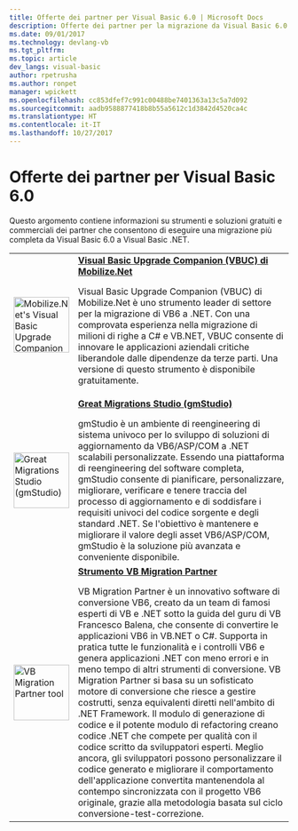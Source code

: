 ```yaml
---
title: Offerte dei partner per Visual Basic 6.0 | Microsoft Docs
description: Offerte dei partner per la migrazione da Visual Basic 6.0 a .NET.
ms.date: 09/01/2017
ms.technology: devlang-vb
ms.tgt_pltfrm: 
ms.topic: article
dev_langs: visual-basic
author: rpetrusha
ms.author: ronpet
manager: wpickett
ms.openlocfilehash: cc853dfef7c991c00488be7401363a13c5a7d092
ms.sourcegitcommit: aadb9588877418b8b55a5612c1d3842d4520ca4c
ms.translationtype: HT
ms.contentlocale: it-IT
ms.lasthandoff: 10/27/2017
---
```

# <a name="visual-basic-60-offers-from-partners"></a>Offerte dei partner per Visual Basic 6.0

Questo argomento contiene informazioni su strumenti e soluzioni gratuiti e commerciali dei partner che consentono di eseguire una migrazione più completa da Visual Basic 6.0 a Visual Basic .NET.

<table>
  <tr>
    <td><img src="media/vbuc.png" alt="Mobilize.Net's Visual Basic Upgrade Companion (VBUC)" width="100" /> </td>  
    <td><strong><a href="mobilize-net.md">Visual Basic Upgrade Companion (VBUC) di Mobilize.Net</a></strong><p> 
Visual Basic Upgrade Companion (VBUC) di Mobilize.Net è uno strumento leader di settore per la migrazione di VB6 a .NET. Con una comprovata esperienza nella migrazione di milioni di righe a C# e VB.NET, VBUC consente di innovare le applicazioni aziendali critiche liberandole dalle dipendenze da terze parti. Una versione di questo strumento è disponibile gratuitamente.</td>
  </tr>
  <tr>
    <td><img src="media/gmstudio.png" alt="Great Migrations Studio (gmStudio)" width="100" /> </td>
    <td><strong><a href="gmstudio.md">Great Migrations Studio (gmStudio)</a></strong></p> 
gmStudio è un ambiente di reengineering di sistema univoco per lo sviluppo di soluzioni di aggiornamento da VB6/ASP/COM a .NET scalabili personalizzate.   Essendo una piattaforma di reengineering del software completa, gmStudio consente di pianificare, personalizzare, migliorare, verificare e tenere traccia del processo di aggiornamento e di soddisfare i requisiti univoci del codice sorgente e degli standard .NET.  Se l'obiettivo è mantenere e migliorare il valore degli asset VB6/ASP/COM, gmStudio è la soluzione più avanzata e conveniente disponibile. </td> 
  </tr>
  <tr>
    <td><img src="media/migrationvb.jpg" alt="VB Migration Partner tool" width="100" /></td>
    <td><strong><a href="http://vbmigration.com">Strumento VB Migration Partner</a></strong></p>VB Migration Partner è un innovativo software di conversione VB6, creato da un team di famosi esperti di VB e .NET sotto la guida del guru di VB Francesco Balena, che consente di convertire le applicazioni VB6 in VB.NET o C#. Supporta in pratica tutte le funzionalità e i controlli VB6 e genera applicazioni .NET con meno errori e in meno tempo di altri strumenti di conversione. VB Migration Partner si basa su un sofisticato motore di conversione che riesce a gestire costrutti, senza equivalenti diretti nell'ambito di .NET Framework. Il modulo di generazione di codice e il potente modulo di refactoring creano codice .NET che compete per qualità con il codice scritto da sviluppatori esperti. Meglio ancora, gli sviluppatori possono personalizzare il codice generato e migliorare il comportamento dell'applicazione convertita mantenendola al contempo sincronizzata con il progetto VB6 originale, grazie alla metodologia basata sul ciclo conversione-test-correzione.</td>
  </tr>
</table>
